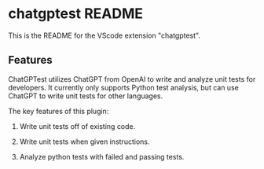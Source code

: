 # chatgptest README

This is the README for the VScode extension "chatgptest".

## Features

ChatGPTest utilizes ChatGPT from OpenAI to write and analyze unit tests for developers. It currently only supports Python test analysis, but can use ChatGPT to write unit tests for other languages.

The key features of this plugin:

1. Write unit tests off of existing code.



2. Write unit tests when given instructions.


3. Analyze python tests with failed and passing tests.



